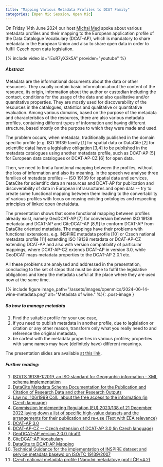 ```yaml
---
title: "Mapping Various Metadata Profiles to DCAT Family"
categories: [Open Mic Session, Open Mic]
---
```

On Friday 14th June 2024 our host [Michal Med](https://kbss.felk.cvut.cz/web/team#michal-med) spoke about various metadata profiles and their mapping to the European application profile of the Data Catalogue Vocabulary (DCAT-AP), which is mandatory to share metadata in the European Union and also to share open data in order to fulfill Czech open data legislation. 

{% include video id="iEuR7yX2k5A" provider="youtube" %}

##### Abstract
Metadata are the informational documents about the data or other resources. They usually contain basic information about the content of the resource, its origin, information about the author or custodian including the contact, conditions for the usage of the data and also qualitative and/or quantitative properties. They are mostly used for discoverability of the resources in the catalogues, statistics and qualitative or quantitative evaluation. Among various domains, based on the purpose of the metadata and characteristics of the resources, there are also various metadata profiles, containing different types of information and having different structure, based mostly on the purpose to which they were made and used.

The problem occurs, when metadata, traditionally published in the domain specific profile (e.g. ISO 19139 family [1] for spatial data or DataCite [2] for scientific data) have a legislative obligation [3,4] to be published in the metadata catalogues using another metadata profile, such as DCAT-AP [5] for European data catalogues or DCAT-AP-CZ [6] for open data.

Then, we need to find a functional mapping between the profiles, without the loss of information and also its meaning. In the speech we analyse three families of metadata profiles -- ISO 19139 for spatial data and services, DataCite for scientific data an resources and DCAT-AP for publication and discoverability of data in European infrasructures and open data -- try to create some functional mapping between them leading to the convertability of various profiles with focus on reusing existing ontologies and respecting principles of linked open (meta)data.

The presentation shows that some functional mapping between profiles already exist, namely GeoDCAT-AP [7] for conversion between ISO 19139 metadata and DCAT-AP and CiteDCAT-AP [8,9] to conform DCAT-AP from DataCite oriented metadata. The mappings have their problems with functional extensions, e.g. INSPIRE metadata profile [10] or Czech national metadata profile [11] extending ISO 19139 metadata or DCAT-AP-CZ extending DCAT-AP and also with version compatibility of particular mappings, where DCAT-AP-CZ extends DCAT-AP in version 3.0, while GeoDCAT maps metadata properties to the DCAT-AP 2.0.1 etc.

All these problems are analysed and addressed in the presentation, concluding to the set of steps that must be done to fulfil the legislative obligations and keep the metadata useful at the place where they are used now at the same time.

{% include figure image_path="/assets/images/openmics/2024-06-14-wine-metadata.png" alt="Metadata of wine." %}{: .post-image }

##### So how to manage metadata
1. Find the suitable profile for your use case,
1. if you need to publish metadata in another profile, due to legislation or citation or any other reason, transform only what you really need to and reference the original metadata,
1. be carfeul with the metadata properties in various profiles; properties with same names may have (definitely have) different meanings.

The presentation slides are available [at this link](https://drive.google.com/file/d/1Kn9QakMWKtEWMVqJk9mDG1PvdMZOeRTq/view?usp=sharing).

##### Further reading:
1. [ISO/TS 19139-1:2019, an ISO standard for Geographic information - XML schema implementation](https://www.iso.org/standard/67253.html)
1. [DataCite Metadata Schema Documentation for the Publication and Citation of Research Data and other Research Outputs](https://datacite-metadata-schema.readthedocs.io/en/4.5/)
1. [Law no. 106/1999 Coll., about the free access to the information (in Czech language)](https://www.e-sbirka.cz/sb/1999/106/2024-01-01?f=106%2F1999&zalozka=text)
1. [Commission Implementing Regulation (EU) 2023/138 of 21 December 2022 laying down a list of specific high-value datasets and the arrangements for their publication and re-use (Text with EEA relevance)](https://eur-lex.europa.eu/eli/reg_impl/2023/138/oj?locale=cs#)
1. [DCAT-AP 3.0](https://semiceu.github.io/DCAT-AP/releases/3.0.0/)
1. [DCAT-AP-CZ -- Czech extension of DCAT-AP 3.0 (in Czech language)](https://ofn.gov.cz/dcat-ap-cz-rozhran%C3%AD-katalog%C5%AF-otev%C5%99en%C3%BDch-dat/2024-05-28/)
1. [GeoDCAT-AP version 2.0.0 (draft)](https://semiceu.github.io/GeoDCAT-AP/drafts/latest/)
1. [CiteDCAT-AP Vocabulary](https://lov.linkeddata.es/dataset/lov/vocabs/citedcat)
1. [DataCite to DCAT-AP Mapping](https://ec-jrc.github.io/datacite-to-dcat-ap/)
1. [Technical Guidance for the implementation of INSPIRE dataset and service metadata basewd on ISO/TC 19139/2007](https://github.com/INSPIRE-MIF/technical-guidelines/blob/main/metadata/metadata-iso19139/metadata-iso19139.pdf)
1. [Czech national metadata profile (Národní metadatový profil ČR v4.2)](https://geoportal.gov.cz/c/document_library/get_file?uuid=368cf4c5-b3c1-4e31-a233-f38987dc715c&groupId=10138)
